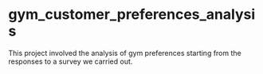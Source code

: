 # gym_customer_preferences_analysis
This project involved the analysis of gym preferences starting from the responses to a survey we carried out.
